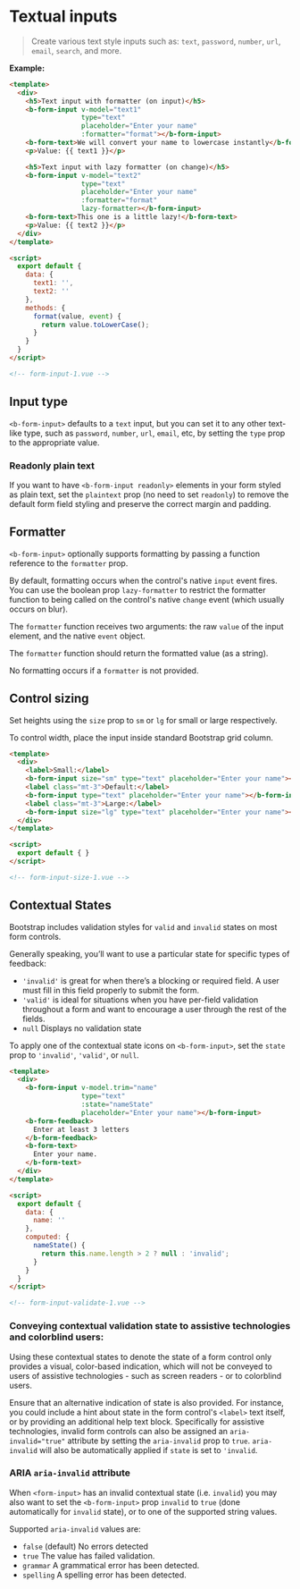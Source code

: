 # Textual inputs

> Create various text style inputs such as: `text`, `password`, `number`, `url`,
`email`, `search`, and more.

**Example:**

```html
<template>
  <div>
    <h5>Text input with formatter (on input)</h5>
    <b-form-input v-model="text1"
                  type="text"
                  placeholder="Enter your name"
                  :formatter="format"></b-form-input>
    <b-form-text>We will convert your name to lowercase instantly</b-form-text>
    <p>Value: {{ text1 }}</p>

    <h5>Text input with lazy formatter (on change)</h5>
    <b-form-input v-model="text2"
                  type="text"
                  placeholder="Enter your name"
                  :formatter="format"
                  lazy-formatter></b-form-input>
    <b-form-text>This one is a little lazy!</b-form-text>
    <p>Value: {{ text2 }}</p>
  </div>
</template>

<script>
  export default {
    data: {
      text1: '',
      text2: ''
    },
    methods: {
      format(value, event) {
        return value.toLowerCase();
      }
    }
  }
</script>

<!-- form-input-1.vue -->
```

## Input type

`<b-form-input>` defaults to a `text` input, but you can set it to any other text-like
type, such as `password`, `number`, `url`, `email`, etc, by setting the `type` prop to the
appropriate value.

### Readonly plain text

If you want to have `<b-form-input readonly>` elements in your form styled as plain
text, set the `plaintext` prop (no need to set `readonly`) to remove the default form
field styling and preserve the correct margin and padding.

## Formatter

`<b-form-input>` optionally supports formatting by passing a function reference to
the `formatter` prop.

By default, formatting occurs when the control's native `input` event fires. You can
use the boolean prop `lazy-formatter` to restrict the formatter function to being
called on the control's native `change` event (which usually occurs on blur).

The `formatter` function receives two arguments: the raw `value` of the input element,
and the native `event` object.

The `formatter` function should return the formatted value (as a string).

No formatting occurs if a `formatter` is not provided.

## Control sizing

Set heights using the `size` prop to `sm` or `lg` for small or large respectively.

To control width, place the input inside standard Bootstrap grid column.

```html
<template>
  <div>
    <label>Small:</label>
    <b-form-input size="sm" type="text" placeholder="Enter your name"></b-form-input>
    <label class="mt-3">Default:</label>
    <b-form-input type="text" placeholder="Enter your name"></b-form-input>
    <label class="mt-3">Large:</label>
    <b-form-input size="lg" type="text" placeholder="Enter your name"></b-form-input>
  </div>
</template>

<script>
  export default { }
</script>

<!-- form-input-size-1.vue -->
```

## Contextual States

Bootstrap includes validation styles for `valid` and `invalid` states
on most form controls.

Generally speaking, you’ll want to use a particular state for specific types of feedback:

- `'invalid'` is great for when there’s a blocking or required field. A user must fill in this field properly to submit the form.
- `'valid'` is ideal for situations when you have per-field validation throughout a form and want to encourage a user through the rest of the fields.
- `null` Displays no validation state

To apply one of the contextual state icons on `<b-form-input>`, set the `state` prop
to `'invalid'`, `'valid'`, or `null`.

```html
<template>
  <div>
    <b-form-input v-model.trim="name"
                  type="text"
                  :state="nameState"
                  placeholder="Enter your name"></b-form-input>
    <b-form-feedback>
      Enter at least 3 letters
    </b-form-feedback>
    <b-form-text>
      Enter your name.
    </b-form-text>
  </div>
</template>

<script>
  export default {
    data: {
      name: ''
    },
    computed: {
      nameState() {
        return this.name.length > 2 ? null : 'invalid';
      }
    }
  }
</script>

<!-- form-input-validate-1.vue -->
```

### Conveying contextual validation state to assistive technologies and colorblind users:

Using these contextual states to denote the state of a form control only provides
a visual, color-based indication, which will not be conveyed to users of assistive
technologies - such as screen readers - or to colorblind users.

Ensure that an alternative indication of state is also provided. For instance, you
could include a hint about state in the form control's `<label>` text itself, or by
providing an additional help text block. Specifically for assistive technologies,
invalid form controls can also be assigned an `aria-invalid="true"` attribute
by setting the `aria-invalid` prop to `true`. `aria-invalid` will also be
automatically applied if `state` is set to `'invalid`.

### ARIA `aria-invalid` attribute

When `<form-input>` has an invalid contextual state (i.e. `invalid`) you may also
want to set the `<b-form-input>` prop `invalid` to `true` (done automatically for
`invalid` state), or to one of the supported string values.

Supported `aria-invalid` values are:

- `false` (default) No errors detected
- `true` The value has failed validation.
- `grammar` A grammatical error has been detected.
- `spelling` A spelling error has been detected.

